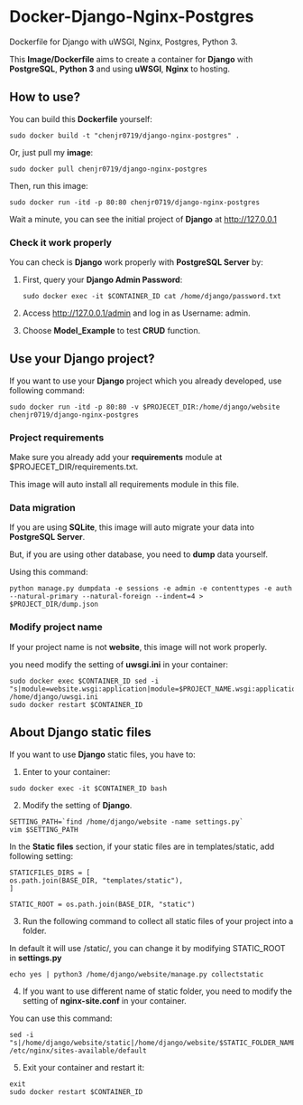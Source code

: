 # Docker-Django-Nginx-Postgres

Dockerfile for Django with uWSGI, Nginx, Postgres, Python 3.

This **Image/Dockerfile** aims to create a container for **Django** with **PostgreSQL**, **Python 3** and using **uWSGI**, **Nginx** to hosting.


## How to use?

You can build this **Dockerfile** yourself:

```
sudo docker build -t "chenjr0719/django-nginx-postgres" .
```

Or, just pull my **image**:

```
sudo docker pull chenjr0719/django-nginx-postgres
```

Then, run this image:

```
sudo docker run -itd -p 80:80 chenjr0719/django-nginx-postgres
```

Wait a minute, you can see the initial project of **Django** at http://127.0.0.1

### Check it work properly

You can check is **Django** work properly with **PostgreSQL Server** by:

1. First, query your **Django Admin Password**:

   ```
   sudo docker exec -it $CONTAINER_ID cat /home/django/password.txt
   ```

2. Access http://127.0.0.1/admin and log in as Username: admin.

3. Choose **Model_Example** to test **CRUD** function.


## Use your Django project?

If you want to use your **Django** project which you already developed, use following command:

```
sudo docker run -itd -p 80:80 -v $PROJECET_DIR:/home/django/website chenjr0719/django-nginx-postgres
```

### Project requirements

Make sure you already add your **requirements** module at $PROJECET_DIR/requirements.txt.

This image will auto install all requirements module in this file.

### Data migration

If you are using **SQLite**, this image will auto migrate your data into **PostgreSQL Server**.

But, if you are using other database, you need to **dump** data yourself.

Using this command:

```
python manage.py dumpdata -e sessions -e admin -e contenttypes -e auth --natural-primary --natural-foreign --indent=4 > $PROJECT_DIR/dump.json
```

### Modify project name

If your project name is not **website**, this image will not work properly.

you need modify the setting of **uwsgi.ini** in your container:

```
sudo docker exec $CONTAINER_ID sed -i "s|module=website.wsgi:application|module=$PROJECT_NAME.wsgi:application|g" /home/django/uwsgi.ini
sudo docker restart $CONTAINER_ID
```


## About Django static files

If you want to use **Django** static files, you have to:

1. Enter to your container:

  ```
  sudo docker exec -it $CONTAINER_ID bash
  ```

2. Modify the setting of **Django**.

  ```
  SETTING_PATH=`find /home/django/website -name settings.py`
  vim $SETTING_PATH
  ```

  In the **Static files** section, if your static files are in templates/static, add following setting:

  ```
  STATICFILES_DIRS = [
  os.path.join(BASE_DIR, "templates/static"),
  ]

  STATIC_ROOT = os.path.join(BASE_DIR, "static")
  ```

3. Run the following command to collect all static files of your project into a folder.

  In default it will use /static/, you can change it by modifying STATIC_ROOT in **settings.py**

  ```
  echo yes | python3 /home/django/website/manage.py collectstatic
  ```

4. If you want to use different name of static folder, you need to modify the setting of **nginx-site.conf** in your container.

  You can use this command:

  ```
  sed -i "s|/home/django/website/static|/home/django/website/$STATIC_FOLDER_NAME|g" /etc/nginx/sites-available/default
  ```

5. Exit your container and restart it:

  ```
  exit
  sudo docker restart $CONTAINER_ID
  ```
